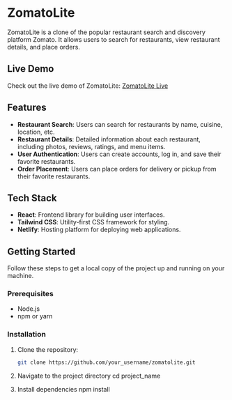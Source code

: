 # ZomatoLite

ZomatoLite is a clone of the popular restaurant search and discovery platform Zomato. It allows users to search for restaurants, view restaurant details, and place orders.

## Live Demo

Check out the live demo of ZomatoLite: [ZomatoLite Live](https://beta-zomatolite.netlify.app)

## Features

- **Restaurant Search**: Users can search for restaurants by name, cuisine, location, etc.
- **Restaurant Details**: Detailed information about each restaurant, including photos, reviews, ratings, and menu items.
- **User Authentication**: Users can create accounts, log in, and save their favorite restaurants.
- **Order Placement**: Users can place orders for delivery or pickup from their favorite restaurants.

## Tech Stack

- **React**: Frontend library for building user interfaces.
- **Tailwind CSS**: Utility-first CSS framework for styling.
- **Netlify**: Hosting platform for deploying web applications.

## Getting Started

Follow these steps to get a local copy of the project up and running on your machine.

### Prerequisites

- Node.js
- npm or yarn

### Installation

1. Clone the repository:

   ```bash
   git clone https://github.com/your_username/zomatolite.git

2. Navigate to the project directory
cd project_name

3. Install dependencies
npm install
